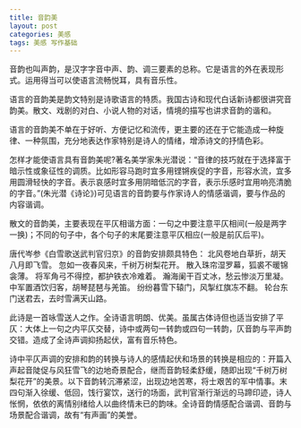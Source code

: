 ```yaml
---
title: 音韵美
layout: post
categories: 美感
tags: 美感 写作基础
---
```


音韵也叫声韵，是汉字字音中声、韵、调三要素的总称。它是语言的外在表现形式。运用得当可以使语言流畅悦耳，具有音乐性。

语言的音韵美是韵文特别是诗歌语言的特质。我国古诗和现代白话新诗都很讲究音韵美。散文、戏剧的对白、小说人物的对话，情境的描写也讲求音韵的谐和。

语言的音韵美不单在于好听、方便记忆和流传，更主要的还在于它能造成一种旋律、一种氛围，充分地表达作家特别是诗人的情绪，增添诗文的抒情色彩。

怎样才能使语言具有音韵美呢?著名美学家朱光潜说：“音律的技巧就在于选择富于暗示性或象征性的调质。比如形容马跑时宜多用铿锵疾促的字音，形容水流，宜多用圆滑轻快的字音。表示哀感时宜多用阴暗低沉的字音，表示乐感时宜用响亮清脆的字音。”(朱光潜《诗论》)可见语言的音韵要与作家诗人的情感谐调，要与作品的内容谐调。

散文的音韵美，主要表现在平仄相谐方面：一句之中要注意平仄相间(一般是两字一换)；不同的句子中，各个句子的末尾要注意平仄相应(一般是前仄后平)。

唐代岑参《白雪歌送武判官归京》的音韵安排颇具特色：
北风卷地白草折，胡天八月即飞雪。
忽如一夜春风来，千树万树梨花开。
散入珠帘湿罗幕，狐裘不暖锦衾薄。
将军角弓不得控，都护铁衣冷难着。
瀚海阑干百丈冰，愁云惨淡万里凝。
中军置酒饮归客，胡琴琵琶与羌笛。
纷纷暮雪下辕门，风掣红旗冻不翻。
轮台东门送君去，去时雪满天山路。

此诗是一首咏雪送人之作。全诗语言明朗、优美。虽属古体诗但也适当安排了平仄：大体上一句之内平仄交替，诗中或两句一转韵或四句一转韵，仄音韵与平声韵交错。造成了全诗声调抑扬起伏，富有音乐特色。

诗中平仄声调的安排和韵的转换与诗人的感情起伏和场景的转换是相应的：开篇入声起音陡促与风狂雪飞的边地奇景配合，继而音韵轻柔舒缓，随即出现“千树万树梨花开”的美景。以下音韵转沉滞紧涩，出现边地苦寒，将士艰苦的军中情事。末四句渐入徐缓、低回，饯行宴饮，送行的场面，武判官渐行渐远的马蹄印迹，诗人怅惘，依依的离情别绪给人以曲终情未已的韵味。全诗音韵情感配合谐调、音韵与场景配合谐调，故有“有声画”的美誉。 
